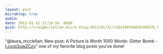 ```yaml
---
layout: post
microblog: true
audio: 
date: 2012-01-31 11:24:54 -0600
guid: http://craigmcclellan.micro.blog/2012/01/31/t164398764038168576.html
---
```

“@laura_mcclellan: New post: A Picture Is Worth 1000 Words: Glitter Bomb - [t.co/p3uwZCzy](http://t.co/p3uwZCzy)” one of my favorite blog posts you've done!
